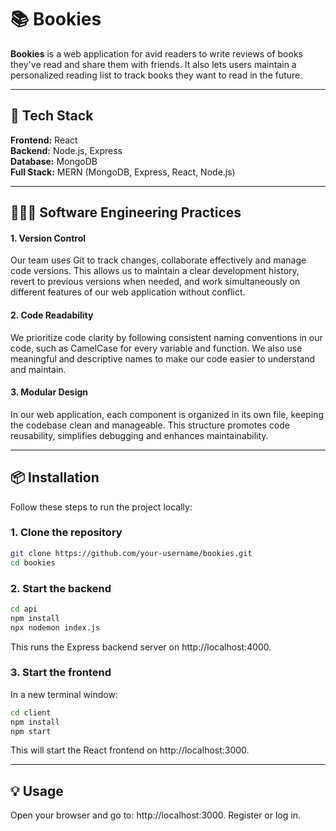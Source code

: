 # 📚 Bookies

**Bookies** is a web application for avid readers to write reviews of books they've read and share them with friends. It also lets users maintain a personalized reading list to track books they want to read in the future.

---

## 🚀 Tech Stack

**Frontend:** React  
**Backend:** Node.js, Express  
**Database:** MongoDB  
**Full Stack:** MERN (MongoDB, Express, React, Node.js)

---
## 👩🏻‍💻 Software Engineering Practices

#### 1. Version Control
Our team uses Git to track changes, collaborate effectively and manage code versions. This allows us to maintain a clear development history, revert to previous versions when needed, and work simultaneously on different features of our web application without conflict.
 
#### 2. Code Readability
We prioritize code clarity by following consistent naming conventions in our code, such as CamelCase for every variable and function. We also use meaningful and descriptive names to make our code easier to understand and maintain.

#### 3. Modular Design
In our web application, each component is organized in its own file, keeping the codebase clean and manageable. This structure promotes code reusability, simplifies debugging and enhances maintainability. 

---
## 📦 Installation

Follow these steps to run the project locally:

### 1. Clone the repository
```bash
git clone https://github.com/your-username/bookies.git
cd bookies
```
### 2. Start the backend
```bash
cd api
npm install
npx nodemon index.js
```
This runs the Express backend server on http://localhost:4000.

### 3. Start the frontend
In a new terminal window:
```bash
cd client
npm install
npm start
```
This will start the React frontend on http://localhost:3000.

---

## 💡 Usage

Open your browser and go to: http://localhost:3000.
Register or log in.
